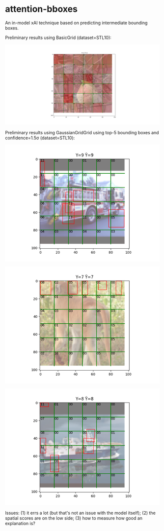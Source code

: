 # attention-bboxes
An in-model xAI technique based on predicting intermediate bounding boxes.

Preliminary results using BasicGrid (dataset=STL10):

![Preliminary results](results/basicgrid-1.png)

Preliminary results using GaussianGridGrid using top-5 bounding boxes and confidence=1.5σ (dataset=STL10):

![Preliminary results](results/gaussiangrid-1.png)

![Preliminary results](results/gaussiangrid-2.png)

![Preliminary results](results/gaussiangrid-3.png)

Issues: (1) it errs a lot (but that's not an issue with the model itself); (2) the spatial scores are on the low side; (3) how to measure how good an explanation is?
